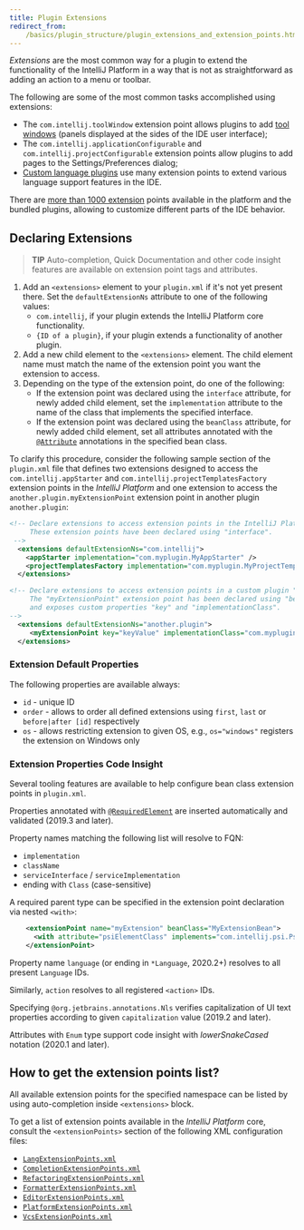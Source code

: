 ```yaml
---
title: Plugin Extensions
redirect_from:
    /basics/plugin_structure/plugin_extensions_and_extension_points.html
---
```

<!-- Copyright 2000-2020 JetBrains s.r.o. and other contributors. Use of this source code is governed by the Apache 2.0 license that can be found in the LICENSE file. -->

_Extensions_ are the most common way for a plugin to extend the functionality of the IntelliJ Platform in a way
that is not as straightforward as adding an action to a menu or toolbar. 

The following are some of the most common tasks accomplished using extensions:

  * The `com.intellij.toolWindow` extension point allows plugins to add [tool windows](/user_interface_components/tool_windows.md) 
  (panels displayed at the sides of the IDE user interface);
  * The `com.intellij.applicationConfigurable` and `com.intellij.projectConfigurable` extension points allow plugins to add pages to the
    Settings/Preferences dialog;
  * [Custom language plugins](/reference_guide/custom_language_support.md) use many extension points
    to extend various language support features in the IDE.

There are [more than 1000 extension](#how-to-get-the-extension-points-list) points available in the platform and the bundled plugins, allowing to customize 
different parts of the IDE behavior.

## Declaring Extensions 

> **TIP** Auto-completion, Quick Documentation and other code insight features are available on extension point tags and attributes.

1. Add an `<extensions>` element to your `plugin.xml` if it's not yet present there. Set the `defaultExtensionNs` attribute to one of the following values:
    * `com.intellij`, if your plugin extends the IntelliJ Platform core functionality.
    * `{ID of a plugin}`, if your plugin extends a functionality of another plugin.
2. Add a new child element to the `<extensions>` element. The child element name must match the name of the extension point you want the extension to access.
3. Depending on the type of the extension point, do one of the following:
    * If the extension point was declared using the `interface` attribute, for newly added child element, set the `implementation` attribute to the name of the class that implements the specified interface.
    * If the extension point was declared using the `beanClass` attribute, for newly added child element, set all attributes annotated with the [`@Attribute`](upsource:///platform/util/src/com/intellij/util/xmlb/annotations/Attribute.java) annotations in the specified bean class.


To clarify this procedure, consider the following sample section of the `plugin.xml` file that defines two extensions designed to access the `com.intellij.appStarter` and `com.intellij.projectTemplatesFactory` extension points in the *IntelliJ Platform* and one extension to access the `another.plugin.myExtensionPoint` extension point in another plugin `another.plugin`:

```xml
<!-- Declare extensions to access extension points in the IntelliJ Platform.
     These extension points have been declared using "interface".
 -->
  <extensions defaultExtensionNs="com.intellij">
    <appStarter implementation="com.myplugin.MyAppStarter" />
    <projectTemplatesFactory implementation="com.myplugin.MyProjectTemplatesFactory" />
  </extensions>

<!-- Declare extensions to access extension points in a custom plugin "another.plugin"
     The "myExtensionPoint" extension point has been declared using "beanClass" 
     and exposes custom properties "key" and "implementationClass".
-->
  <extensions defaultExtensionNs="another.plugin">
     <myExtensionPoint key="keyValue" implementationClass="com.myplugin.MyExtensionPointImpl" />
  </extensions>
```

### Extension Default Properties
The following properties are available always:

- `id` - unique ID
- `order` - allows to order all defined extensions using `first`, `last` or `before|after [id]` respectively
- `os` - allows restricting extension to given OS, e.g., `os="windows"` registers the extension on Windows only 


### Extension Properties Code Insight
Several tooling features are available to help configure bean class extension points in `plugin.xml`.

Properties annotated with [`@RequiredElement`](upsource:///platform/extensions/src/com/intellij/openapi/extensions/RequiredElement.java) are inserted automatically and validated (2019.3 and later).

Property names matching the following list will resolve to FQN:
- `implementation`
- `className`
- `serviceInterface` / `serviceImplementation`
- ending with `Class` (case-sensitive)

A required parent type can be specified in the extension point declaration via nested `<with>`:

```xml
    <extensionPoint name="myExtension" beanClass="MyExtensionBean">
      <with attribute="psiElementClass" implements="com.intellij.psi.PsiElement"/>
    </extensionPoint>
```

Property name `language` (or ending in `*Language`, 2020.2+) resolves to all present `Language` IDs.

Similarly, `action` resolves to all registered `<action>` IDs.

Specifying `@org.jetbrains.annotations.Nls` verifies capitalization of UI text properties according to given `capitalization` value (2019.2 and later).

Attributes with `Enum` type support code insight with _lowerSnakeCased_ notation (2020.1 and later).

## How to get the extension points list?

All available extension points for the specified namespace can be listed by using auto-completion inside `<extensions>` block.

To get a list of extension points available in the *IntelliJ Platform* core, consult the `<extensionPoints>` section of the following XML configuration files:

- [`LangExtensionPoints.xml`](upsource:///platform/platform-resources/src/META-INF/LangExtensionPoints.xml)
- [`CompletionExtensionPoints.xml`](upsource:///platform/platform-resources/src/META-INF/CompletionExtensionPoints.xml)
- [`RefactoringExtensionPoints.xml`](upsource:///platform/platform-resources/src/META-INF/RefactoringExtensionPoints.xml)
- [`FormatterExtensionPoints.xml`](upsource:///platform/platform-resources/src/META-INF/FormatterExtensionPoints.xml)
- [`EditorExtensionPoints.xml`](upsource:///platform/platform-resources/src/META-INF/EditorExtensionPoints.xml)
- [`PlatformExtensionPoints.xml`](upsource:///platform/platform-resources/src/META-INF/PlatformExtensionPoints.xml)
- [`VcsExtensionPoints.xml`](upsource:///platform/vcs-impl/resources/META-INF/VcsExtensionPoints.xml)

